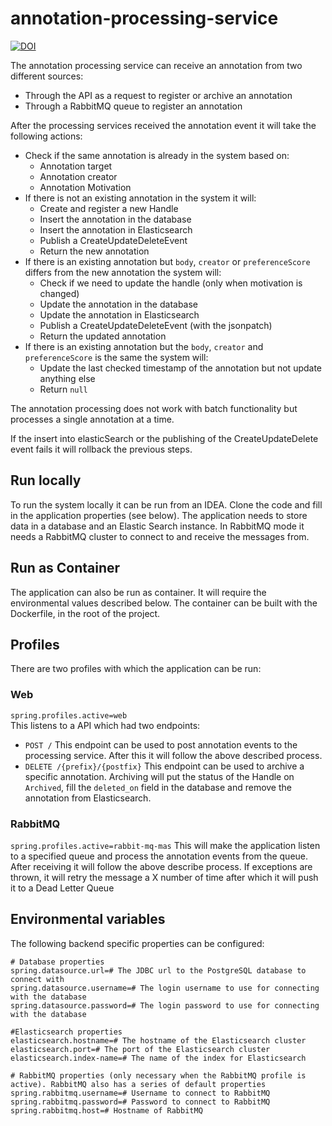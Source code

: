 # annotation-processing-service
[![DOI](https://zenodo.org/badge/512689892.svg)](https://zenodo.org/badge/latestdoi/512689892)

The annotation processing service can receive an annotation from two different sources:
- Through the API as a request to register or archive an annotation
- Through a RabbitMQ queue to register an annotation

After the processing services received the annotation event it will take the following actions:
- Check if the same annotation is already in the system based on:
  - Annotation target
  - Annotation creator
  - Annotation Motivation
- If there is not an existing annotation in the system it will:
  - Create and register a new Handle
  - Insert the annotation in the database
  - Insert the annotation in Elasticsearch
  - Publish a CreateUpdateDeleteEvent 
  - Return the new annotation
- If there is an existing annotation but `body`, `creator` or `preferenceScore` differs from the new annotation the system will:
  - Check if we need to update the handle (only when motivation is changed)
  - Update the annotation in the database
  - Update the annotation in Elasticsearch
  - Publish a CreateUpdateDeleteEvent (with the jsonpatch)
  - Return the updated annotation
- If there is an existing annotation but the `body`, `creator` and `preferenceScore` is the same the system will:
  - Update the last checked timestamp of the annotation but not update anything else
  - Return `null`

The annotation processing does not work with batch functionality but processes a single annotation at a time.

If the insert into elasticSearch or the publishing of the CreateUpdateDelete event fails it will rollback the previous steps.

## Run locally
To run the system locally it can be run from an IDEA.
Clone the code and fill in the application properties (see below).
The application needs to store data in a database and an Elastic Search instance.
In RabbitMQ mode it needs a RabbitMQ cluster to connect to and receive the messages from.

## Run as Container 
The application can also be run as container.
It will require the environmental values described below.
The container can be built with the Dockerfile, in the root of the project.

## Profiles
There are two profiles with which the application can be run:
### Web
`spring.profiles.active=web`  
This listens to a API which had two endpoints:
- `POST /`
This endpoint can be used to post annotation events to the processing service. After this it will follow the above described process.
- `DELETE /{prefix}/{postfix}`
This endpoint can be used to archive a specific annotation.
Archiving will put the status of the Handle on `Archived`, fill the `deleted_on` field in the database and remove the annotation from Elasticsearch.

### RabbitMQ
`spring.profiles.active=rabbit-mq-mas`
This will make the application listen to a specified queue and process the annotation events from the queue.
After receiving it will follow the above describe process.
If exceptions are thrown, it will retry the message a X number of time after which it will push it to a Dead Letter Queue

## Environmental variables
The following backend specific properties can be configured:

```
# Database properties
spring.datasource.url=# The JDBC url to the PostgreSQL database to connect with
spring.datasource.username=# The login username to use for connecting with the database
spring.datasource.password=# The login password to use for connecting with the database

#Elasticsearch properties
elasticsearch.hostname=# The hostname of the Elasticsearch cluster
elasticsearch.port=# The port of the Elasticsearch cluster
elasticsearch.index-name=# The name of the index for Elasticsearch

# RabbitMQ properties (only necessary when the RabbitMQ profile is active). RabbitMQ also has a series of default properties
spring.rabbitmq.username=# Username to connect to RabbitMQ
spring.rabbitmq.password=# Password to connect to RabbitMQ
spring.rabbitmq.host=# Hostname of RabbitMQ
